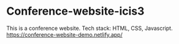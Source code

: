 # Conference-website-icis3
This is a conference website. 
Tech stack: HTML, CSS, Javascript.
https://conference-website-demo.netlify.app/
